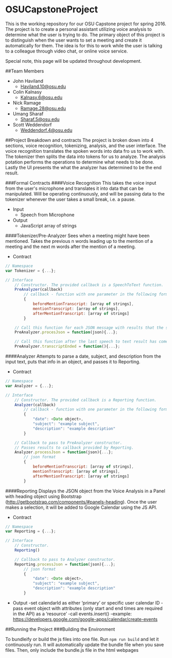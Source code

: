# OSUCapstoneProject
This is the working repository for our OSU Capstone project for spring 2016. The project is to create a personal assistant utilizing voice analysis to determine what the user is trying to do. The primary object of this project is to distinguish when the user wants to set a meeting and create it automatically for them. The idea is for this to work while the user is talking to a colleague through video chat, or online voice service.

Special note, this page will be updated throughout development.

##Team Members
- John Haviland
  - Haviland.10@osu.edu
- Colin Kalnasy
  - Kalnasy.6@osu.edu
- Nick Ramage
  - Ramage.28@osu.edu
- Umang Sharaf
  - Sharaf.5@osu.edu
- Scott Weddendorf
  - Weddendorf.4@osu.edu

##Project Breakdown and contracts
The project is broken down into 4 sections, voice recognition, tokenizing, analysis, and the user interface. The voice recognition translates the spoken words into data fro us to work with. The tokenizer then splits the data into tokens for us to analyze. The analysis potation performs the operations to determine what needs to be done. Lastly the UI presents the what the analyzer has determined to be the end result.

###Formal Contracts
####Voice Recognition
This takes the voice input from the user's microphone and translates it into data that can be manipulated. Will be operating continuously, and will be passing data to the tokenizer whenever the user takes a small break, i.e. a pause.

- Input
  - Speech from Microphone
- Output
  - JavaScript array of strings

####Tokenizer/Pre-Analyzer
Sees when a meeting might have been mentioned. Takes the previous n words leading up to the mention of a meeting and the next m words after the mention of a meeting.
- Contract
```javascript
// Namespace
var Tokenizer = {...};

// Interface
	// Constructor. The provided callback is a SpeechToText function.
	PreAnalyzer(callback)
		// callback - function with one parameter in the following format
	    {
		    beforeMentionTranscript: [array of strings],
		    mentionTranscript: [array of strings],
		    afterMentionTranscript: [array of strings]
	    }

	// Call this function for each JSON message with results that the speech to text api returns.
	PreAnalyzer.procesJson = function(json){...};

	// Call this function after the last speech to text result has come back from IBM.
	PreAnalyzer.transcriptEnded = function(){...};
```

####Analyzer
Attempts to parse a date, subject, and description from the input text, puts that info in an object, and passes it to Reporting.
- Contract
```javascript
// Namespace
var Analyzer = {...};

// Interface
    // Constructor. The provided callback is a Reporting function.
    Analyzer(callback)
        // callback - function with one parameter in the following format
	    {
		    "date": <Date object>,
		    "subject": "example subject",
		    "description": "example description"
	    }

	// Callback to pass to PreAnalyzer constructor.
    // Passes results to callback provided by Reporting.
    Analyzer.processJson = function(json){...};
        // json format
	    {
		    beforeMentionTranscript: [array of strings],
		    mentionTranscript: [array of strings],
		    afterMentionTranscript: [array of strings]
	    }
```

####Reporting
Displays the JSON object from the Voice Analysis in a Panel with heading object using Bootstrap (http://getbootstrap.com/components/#panels-heading). Once the user makes a selection, it will be added to Google Calendar using the JS API.
- Contract
```javascript
// Namespace
var Reporting = {...};

// Interface
	// Constructor.
	Reporting()

	// Callback to pass to Analyzer constructor.
	Reporting.processJson = function(json){...};
		// json format
		{
			"date": <Date object>,
			"subject": "example subject",
			"description": "example description"
		}
```

- Output
	-set calendarId as either ‘primary’ or specific user calendar ID
	-pass event object with attributes (only start and end times are required in the API) as a ‘resource’
	-call events.insert()
	-example: https://developers.google.com/google-apps/calendar/create-events


##Running the Project
###Building the Environment

To bundleify or build the js files into one file. Run `npm run build` and let it continuously run. It will automatically update the bundle file when you save files. Then, only include the bundle.js file in the html webpages
